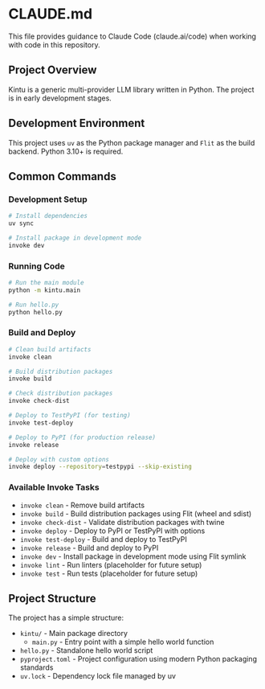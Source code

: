 # CLAUDE.md

This file provides guidance to Claude Code (claude.ai/code) when working with code in this repository.

## Project Overview

Kintu is a generic multi-provider LLM library written in Python. The project is in early development stages.

## Development Environment

This project uses `uv` as the Python package manager and `Flit` as the build backend. Python 3.10+ is required.

## Common Commands

### Development Setup
```bash
# Install dependencies
uv sync

# Install package in development mode
invoke dev
```

### Running Code
```bash
# Run the main module
python -m kintu.main

# Run hello.py
python hello.py
```

### Build and Deploy
```bash
# Clean build artifacts
invoke clean

# Build distribution packages
invoke build

# Check distribution packages
invoke check-dist

# Deploy to TestPyPI (for testing)
invoke test-deploy

# Deploy to PyPI (for production release)
invoke release

# Deploy with custom options
invoke deploy --repository=testpypi --skip-existing
```

### Available Invoke Tasks
- `invoke clean` - Remove build artifacts
- `invoke build` - Build distribution packages using Flit (wheel and sdist)
- `invoke check-dist` - Validate distribution packages with twine
- `invoke deploy` - Deploy to PyPI or TestPyPI with options
- `invoke test-deploy` - Build and deploy to TestPyPI
- `invoke release` - Build and deploy to PyPI
- `invoke dev` - Install package in development mode using Flit symlink
- `invoke lint` - Run linters (placeholder for future setup)
- `invoke test` - Run tests (placeholder for future setup)

## Project Structure

The project has a simple structure:
- `kintu/` - Main package directory
  - `main.py` - Entry point with a simple hello world function
- `hello.py` - Standalone hello world script
- `pyproject.toml` - Project configuration using modern Python packaging standards
- `uv.lock` - Dependency lock file managed by uv